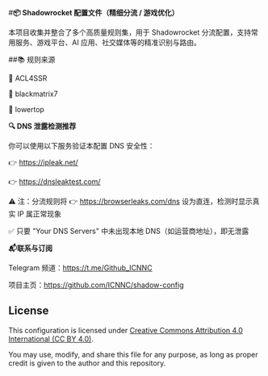 #**📦 Shadowrocket 配置文件（精细分流 / 游戏优化）**

本项目收集并整合了多个高质量规则集，用于 Shadowrocket 分流配置，支持常用服务、游戏平台、AI 应用、社交媒体等的精准识别与路由。

##📚 规则来源

🔗 ACL4SSR

🔗 blackmatrix7

🔗 lowertop

**🔍 DNS 泄露检测推荐**

你可以使用以下服务验证本配置 DNS 安全性：

👉 https://ipleak.net/

👉 https://dnsleaktest.com/

⚠️ 注：分流规则将 👉 https://browserleaks.com/dns 设为直连，检测时显示真实 IP 属正常现象

✅ 只要 "Your DNS Servers" 中未出现本地 DNS（如运营商地址），即无泄露

**📬联系与订阅**

Telegram 频道：https://t.me/Github_ICNNC

项目主页：https://github.com/ICNNC/shadow-config

## License
This configuration is licensed under [Creative Commons Attribution 4.0 International (CC BY 4.0)](https://creativecommons.org/licenses/by/4.0/).

You may use, modify, and share this file for any purpose, as long as proper credit is given to the author and this repository.
